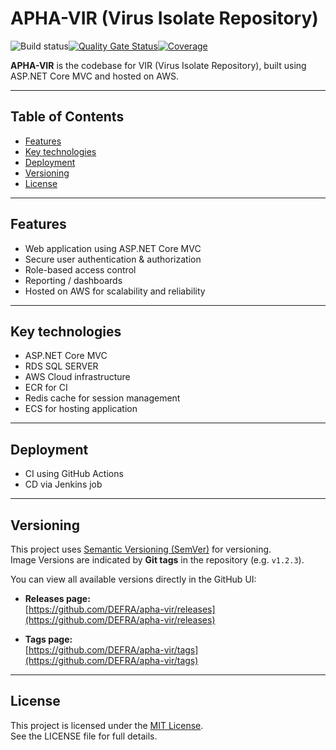 # APHA-VIR (Virus Isolate Repository)

![Build status](https://github.com/DEFRA/apha-vir/actions/workflows/dev-ci.yaml/badge.svg)[![Quality Gate Status](https://sonarcloud.io/api/project_badges/measure?project=DEFRA_apha-vir&metric=alert_status)](https://sonarcloud.io/dashboard?id=DEFRA_apha-vir)[![Coverage](https://sonarcloud.io/api/project_badges/measure?project=DEFRA_apha-vir&metric=coverage)](https://sonarcloud.io/dashboard?id=DEFRA_apha-vir)

**APHA-VIR** is the codebase for VIR (Virus Isolate Repository), built using ASP.NET Core MVC and hosted on AWS. 

---

## Table of Contents

- [Features](#features)  
- [Key technologies](#Keytechnologies)  
- [Deployment](#deployment)  
- [Versioning](#versioning)  
- [License](#license)

---

## Features

- Web application using ASP.NET Core MVC  
- Secure user authentication & authorization  
- Role-based access control  
- Reporting / dashboards  
- Hosted on AWS for scalability and reliability  

---

## Key technologies

- ASP.NET Core MVC 
- RDS SQL SERVER 
- AWS Cloud infrastructure  
- ECR for CI
- Redis cache for session management
- ECS for hosting application 

---

## Deployment

- CI using GitHub Actions
- CD via Jenkins job

---

## Versioning  

This project uses [Semantic Versioning (SemVer)](https://semver.org/) for versioning.  
Image Versions are indicated by **Git tags** in the repository (e.g. `v1.2.3`).  

You can view all available versions directly in the GitHub UI:  

- **Releases page:**  
  [https://github.com/DEFRA/apha-vir/releases](https://github.com/DEFRA/apha-vir/releases)

- **Tags page:**  
  [https://github.com/DEFRA/apha-vir/tags](https://github.com/DEFRA/apha-vir/tags)

---

## License  

This project is licensed under the [MIT License](LICENSE).  
See the LICENSE file for full details.

